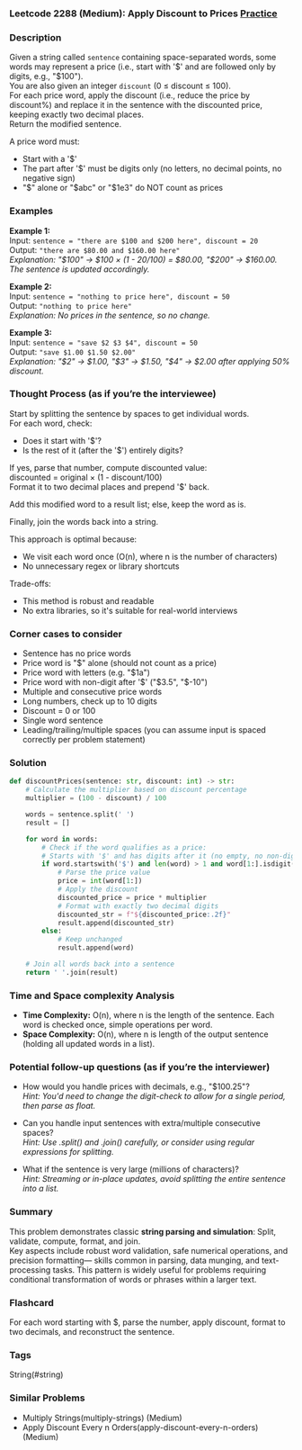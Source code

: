 ### Leetcode 2288 (Medium): Apply Discount to Prices [Practice](https://leetcode.com/problems/apply-discount-to-prices)

### Description  
Given a string called `sentence` containing space-separated words, some words may represent a price (i.e., start with '$' and are followed only by digits, e.g., "$100").  
You are also given an integer `discount` (0 ≤ discount ≤ 100).  
For each price word, apply the discount (i.e., reduce the price by discount%) and replace it in the sentence with the discounted price, keeping exactly two decimal places.  
Return the modified sentence.

A price word must:  
- Start with a '$'
- The part after '$' must be digits only (no letters, no decimal points, no negative sign)
- "$" alone or "$abc" or "$1e3" do NOT count as prices

### Examples  

**Example 1:**  
Input: `sentence = "there are $100 and $200 here", discount = 20`  
Output: `"there are $80.00 and $160.00 here"`  
*Explanation: "$100" → $100 × (1 - 20/100) = $80.00, "$200" → $160.00. The sentence is updated accordingly.*

**Example 2:**  
Input: `sentence = "nothing to price here", discount = 50`  
Output: `"nothing to price here"`  
*Explanation: No prices in the sentence, so no change.*

**Example 3:**  
Input: `sentence = "save $2 $3 $4", discount = 50`  
Output: `"save $1.00 $1.50 $2.00"`  
*Explanation: "$2" → $1.00, "$3" → $1.50, "$4" → $2.00 after applying 50% discount.*

### Thought Process (as if you’re the interviewee)  
Start by splitting the sentence by spaces to get individual words.  
For each word, check:
- Does it start with '$'?
- Is the rest of it (after the '$') entirely digits?

If yes, parse that number, compute discounted value:  
discounted = original × (1 - discount/100)  
Format it to two decimal places and prepend '$' back.

Add this modified word to a result list; else, keep the word as is.

Finally, join the words back into a string.

This approach is optimal because:
- We visit each word once (O(n), where n is the number of characters)
- No unnecessary regex or library shortcuts

Trade-offs:
- This method is robust and readable
- No extra libraries, so it's suitable for real-world interviews

### Corner cases to consider  
- Sentence has no price words  
- Price word is "$" alone (should not count as a price)  
- Price word with letters (e.g. "$1a")  
- Price word with non-digit after '$' ("$3.5", "$-10")  
- Multiple and consecutive price words  
- Long numbers, check up to 10 digits  
- Discount = 0 or 100  
- Single word sentence  
- Leading/trailing/multiple spaces (you can assume input is spaced correctly per problem statement)

### Solution

```python
def discountPrices(sentence: str, discount: int) -> str:
    # Calculate the multiplier based on discount percentage
    multiplier = (100 - discount) / 100

    words = sentence.split(' ')
    result = []

    for word in words:
        # Check if the word qualifies as a price:
        # Starts with '$' and has digits after it (no empty, no non-digit)
        if word.startswith('$') and len(word) > 1 and word[1:].isdigit():
            # Parse the price value
            price = int(word[1:])
            # Apply the discount
            discounted_price = price * multiplier
            # Format with exactly two decimal digits
            discounted_str = f"${discounted_price:.2f}"
            result.append(discounted_str)
        else:
            # Keep unchanged
            result.append(word)

    # Join all words back into a sentence
    return ' '.join(result)
```

### Time and Space complexity Analysis  

- **Time Complexity:** O(n), where n is the length of the sentence. Each word is checked once, simple operations per word.
- **Space Complexity:** O(n), where n is length of the output sentence (holding all updated words in a list).

### Potential follow-up questions (as if you’re the interviewer)  

- How would you handle prices with decimals, e.g., "$100.25"?  
  *Hint: You'd need to change the digit-check to allow for a single period, then parse as float.*

- Can you handle input sentences with extra/multiple consecutive spaces?  
  *Hint: Use .split() and .join() carefully, or consider using regular expressions for splitting.*

- What if the sentence is very large (millions of characters)?  
  *Hint: Streaming or in-place updates, avoid splitting the entire sentence into a list.*

### Summary
This problem demonstrates classic **string parsing and simulation**: Split, validate, compute, format, and join.  
Key aspects include robust word validation, safe numerical operations, and precision formatting— 
skills common in parsing, data munging, and text-processing tasks. This pattern is widely useful for problems requiring conditional transformation of words or phrases within a larger text.


### Flashcard
For each word starting with $, parse the number, apply discount, format to two decimals, and reconstruct the sentence.

### Tags
String(#string)

### Similar Problems
- Multiply Strings(multiply-strings) (Medium)
- Apply Discount Every n Orders(apply-discount-every-n-orders) (Medium)